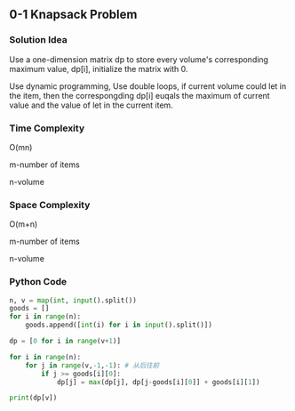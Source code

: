 ## 0-1 Knapsack Problem

### Solution Idea

Use a one-dimension matrix dp to store every volume's corresponding maximum value, dp[i], initialize the matrix with 0.

Use dynamic programming, Use double loops, if current volume could let in the item, then the correspongding dp[i] euqals the maximum of current value and the value of let in the current item.

### Time Complexity

O(mn) 

m-number of items

n-volume

### Space Complexity

O(m+n)

m-number of items

n-volume

### Python Code

```python
n, v = map(int, input().split())
goods = []
for i in range(n):
    goods.append([int(i) for i in input().split()])

dp = [0 for i in range(v+1)]

for i in range(n):
    for j in range(v,-1,-1): # 从后往前
        if j >= goods[i][0]:
            dp[j] = max(dp[j], dp[j-goods[i][0]] + goods[i][1])

print(dp[v])
```

